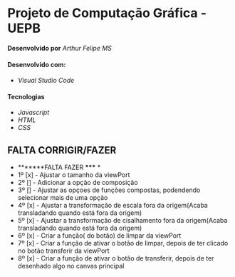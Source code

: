 # Projeto de Computação Gráfica - UEPB

**Desenvolvido por** _Arthur Felipe MS_

#### Desenvolvido com:

- _Visual Studio Code_

#### Tecnologias

- _Javascript_
- _HTML_
- _CSS_

## FALTA CORRIGIR/FAZER

- **\*\*\***FALTA FAZER **\*\*\*** \*
- 1º [x] - Ajustar o tamanho da viewPort
- 2º [] - Adicionar a opção de composição
- 3º [] - Ajustar as opçoes de funções compostas, podendendo selecionar mais de uma opção
- 4º [x] - Ajustar a transformação de escala fora da origem(Acaba transladando quando está fora da origem)
- 5º [x] - Ajustar a transformação de cisalhamento fora da origem(Acaba transladando quando está fora da origem)
- 6º [x] - Criar a função( do botão) de limpar da viewPort
- 7º [x] - Criar a função de ativar o botão de limpar, depois de ter clicado no botão transferir da viewPort
- 8º [x] - Criar a função de ativar o botão de transferir, depois de ter desenhado algo no canvas principal
